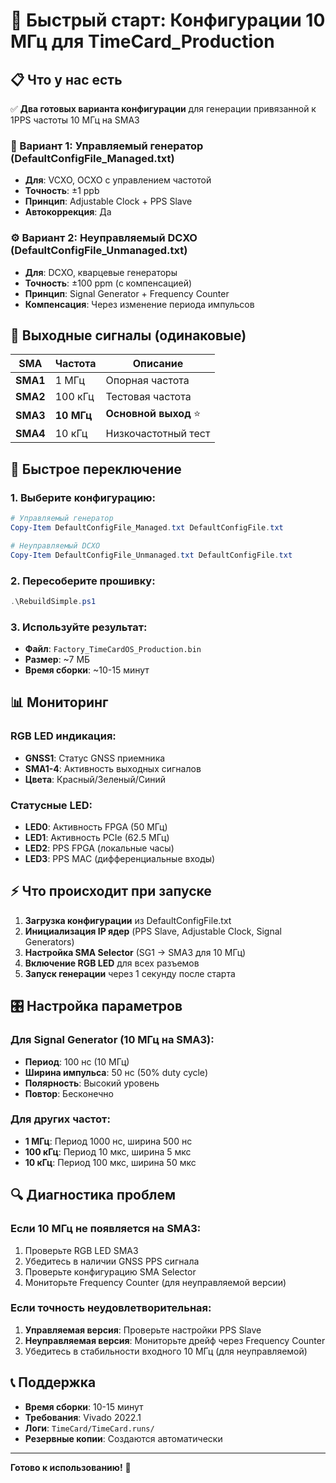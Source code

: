 # 🚀 Быстрый старт: Конфигурации 10 МГц для TimeCard_Production

## 📋 Что у нас есть

✅ **Два готовых варианта конфигурации** для генерации привязанной к 1PPS частоты 10 МГц на SMA3

### 🔧 Вариант 1: Управляемый генератор (DefaultConfigFile_Managed.txt)
- **Для**: VCXO, OCXO с управлением частотой
- **Точность**: ±1 ppb
- **Принцип**: Adjustable Clock + PPS Slave
- **Автокоррекция**: Да

### ⚙️ Вариант 2: Неуправляемый DCXO (DefaultConfigFile_Unmanaged.txt)  
- **Для**: DCXO, кварцевые генераторы
- **Точность**: ±100 ppm (с компенсацией)
- **Принцип**: Signal Generator + Frequency Counter
- **Компенсация**: Через изменение периода импульсов

## 🎯 Выходные сигналы (одинаковые)

| SMA | Частота | Описание |
|-----|---------|----------|
| **SMA1** | 1 МГц | Опорная частота |
| **SMA2** | 100 кГц | Тестовая частота |
| **SMA3** | **10 МГц** | **Основной выход** ⭐ |
| **SMA4** | 10 кГц | Низкочастотный тест |

## 🔄 Быстрое переключение

### 1. Выберите конфигурацию:
```powershell
# Управляемый генератор
Copy-Item DefaultConfigFile_Managed.txt DefaultConfigFile.txt

# Неуправляемый DCXO  
Copy-Item DefaultConfigFile_Unmanaged.txt DefaultConfigFile.txt
```

### 2. Пересоберите прошивку:
```powershell
.\RebuildSimple.ps1
```

### 3. Используйте результат:
- **Файл**: `Factory_TimeCardOS_Production.bin`
- **Размер**: ~7 МБ
- **Время сборки**: ~10-15 минут

## 📊 Мониторинг

### RGB LED индикация:
- **GNSS1**: Статус GNSS приемника
- **SMA1-4**: Активность выходных сигналов
- **Цвета**: Красный/Зеленый/Синий

### Статусные LED:
- **LED0**: Активность FPGA (50 МГц)
- **LED1**: Активность PCIe (62.5 МГц)
- **LED2**: PPS FPGA (локальные часы)
- **LED3**: PPS MAC (дифференциальные входы)

## ⚡ Что происходит при запуске

1. **Загрузка конфигурации** из DefaultConfigFile.txt
2. **Инициализация IP ядер** (PPS Slave, Adjustable Clock, Signal Generators)
3. **Настройка SMA Selector** (SG1 → SMA3 для 10 МГц)
4. **Включение RGB LED** для всех разъемов
5. **Запуск генерации** через 1 секунду после старта

## 🎛️ Настройка параметров

### Для Signal Generator (10 МГц на SMA3):
- **Период**: 100 нс (10 МГц)
- **Ширина импульса**: 50 нс (50% duty cycle)
- **Полярность**: Высокий уровень
- **Повтор**: Бесконечно

### Для других частот:
- **1 МГц**: Период 1000 нс, ширина 500 нс
- **100 кГц**: Период 10 мкс, ширина 5 мкс  
- **10 кГц**: Период 100 мкс, ширина 50 мкс

## 🔍 Диагностика проблем

### Если 10 МГц не появляется на SMA3:
1. Проверьте RGB LED SMA3
2. Убедитесь в наличии GNSS PPS сигнала
3. Проверьте конфигурацию SMA Selector
4. Мониторьте Frequency Counter (для неуправляемой версии)

### Если точность неудовлетворительная:
1. **Управляемая версия**: Проверьте настройки PPS Slave
2. **Неуправляемая версия**: Мониторьте дрейф через Frequency Counter
3. Убедитесь в стабильности входного 10 МГц (для неуправляемой)

## 📞 Поддержка

- **Время сборки**: 10-15 минут
- **Требования**: Vivado 2022.1
- **Логи**: `TimeCard/TimeCard.runs/`
- **Резервные копии**: Создаются автоматически

---
**Готово к использованию!** 🎉
